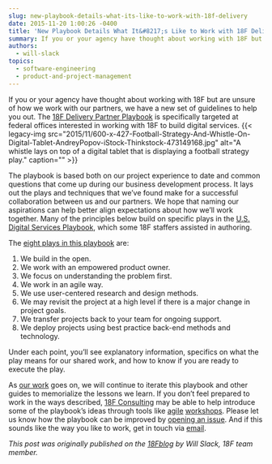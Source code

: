 ```yaml
---
slug: new-playbook-details-what-its-like-to-work-with-18f-delivery
date: 2015-11-20 1:00:26 -0400
title: 'New Playbook Details What It&#8217;s Like to Work with 18F Delivery'
summary: If you or your agency have thought about working with 18F but are unsure of how we work with our partners, we have a new set of guidelines to help you out. The 18F Delivery Partner Playbook is specifically targeted at federal offices interested in working with 18F to build digital services. The playbook is
authors:
  - will-slack
topics:
  - software-engineering
  - product-and-project-management
---
```


If you or your agency have thought about working with 18F but are unsure of how we work with our partners, we have a new set of guidelines to help you out. The [18F Delivery Partner Playbook](https://pages.18f.gov/partnership-playbook/) is specifically targeted at federal offices interested in working with 18F to build digital services. {{< legacy-img src="2015/11/600-x-427-Football-Strategy-And-Whistle-On-Digital-Tablet-AndreyPopov-iStock-Thinkstock-473149168.jpg" alt="A whistle lays on top of a digital tablet that is displaying a football strategy play." caption="" >}} 

The playbook is based both on our project experience to date and common questions that come up during our business development process. It lays out the plays and techniques that we’ve found make for a successful collaboration between us and our partners. We hope that naming our aspirations can help better align expectations about how we’ll work together. Many of the principles below build on specific plays in the [U.S. Digital Services Playbook](https://playbook.cio.gov/), which some 18F staffers assisted in authoring.

The [eight plays in this playbook](https://pages.18f.gov/partnership-playbook/) are:

  1. We build in the open.
  2. We work with an empowered product owner.
  3. We focus on understanding the problem first.
  4. We work in an agile way.
  5. We use user-centered research and design methods.
  6. We may revisit the project at a high level if there is a major change in project goals.
  7. We transfer projects back to your team for ongoing support.
  8. We deploy projects using best practice back-end methods and technology.

Under each point, you’ll see explanatory information, specifics on what the play means for our shared work, and how to know if you are ready to execute the play.

As [our work](https://18f.gsa.gov/dashboard) goes on, we will continue to iterate this playbook and other guides to memorialize the lessons we learn. If you don’t feel prepared to work in the ways described, [18F Consulting](https://18f.gsa.gov/consulting/) may be able to help introduce some of the playbook’s ideas through tools like [agile](https://18f.gsa.gov/2015/02/11/a-story-of-an-agile-workshop/) [workshops](https://18f.gsa.gov/2015/08/31/how-playing-with-legos-taught-executives-agile/). Please let us know how the playbook can be improved by [opening an issue](https://github.com/18F/partnership-playbook/issues). And if this sounds like the way you like to work, get in touch via [email](mailto:inquiries18f@gsa.gov).

_This post was originally published on the [18Fblog](https://18f.gsa.gov/blog/) by Will Slack, 18F team member._